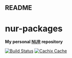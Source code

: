 ## README

# nur-packages

**My personal [NUR](https://github.com/nix-community/NUR) repository**

[![Build Status](https://travis-ci.com/ihebchagra/nur-packages.svg?branch=master)](https://travis-ci.com/ihebchagra/nur-packages)
[![Cachix Cache](https://img.shields.io/badge/cachix-chagra-blue.svg)](https://chagra.cachix.org)


